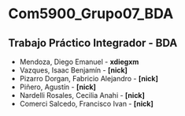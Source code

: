 # Com5900_Grupo07_BDA
## Trabajo Práctico Integrador - BDA<br>

- Mendoza, Diego Emanuel - **xdiegxm**<br>
- Vazques, Isaac Benjamín - **[nick]**<br>
- Pizarro Dorgan, Fabricio Alejandro - **[nick]**<br>
- Piñero, Agustín - **[nick]**<br>
- Nardelli Rosales, Cecilia Anahi - **[nick]**<br> 
- Comerci Salcedo, Francisco Ivan - **[nick]**<br>
